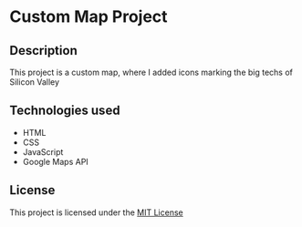 # Custom Map Project

## Description
This project is a custom map, where I added icons marking the big techs of Silicon Valley



## Technologies used
- HTML
- CSS
- JavaScript
- Google Maps API

## License
This project is licensed under the [MIT License](https://opensource.org/licenses/MIT)
